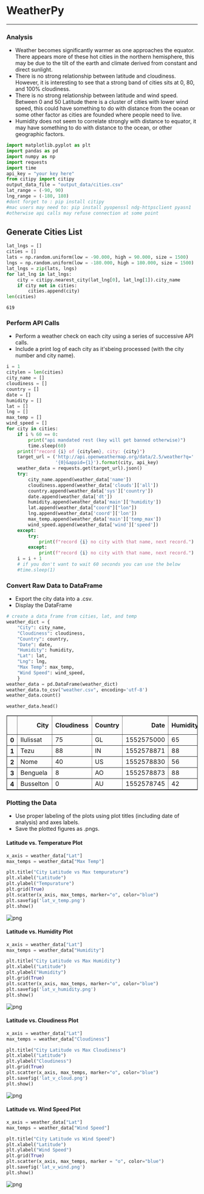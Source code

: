 
# WeatherPy
----

### Analysis
* Weather becomes significantly warmer as one approaches the equator. There appears more of these hot cities in the northern hemisphere, this may be due to the tilt of the earth and climate derived from constant and direct sunlight.
* There is no strong relationship between latitude and cloudiness. However, it is interesting to see that a strong band of cities sits at 0, 80, and 100% cloudiness.
* There is no strong relationship between latitude and wind speed. Between 0 and 50 Latitude there is a cluster of cities with lower wind speed, this could have something to do with distance from the ocean or some other factor as cities are founded where people need to live.
* Humidity does not seem to correlate strongly with distance to equator, it may have something to do with distance to the ocean, or other geographic factors.


```python
import matplotlib.pyplot as plt
import pandas as pd
import numpy as np
import requests
import time
api_key = "your key here"
from citipy import citipy
output_data_file = "output_data/cities.csv"
lat_range = (-90, 90)
lng_range = (-180, 180)
#dont forget to : pip install citipy
#mac users may need to: pip install pyopenssl ndg-httpsclient pyasn1
#otherwise api calls may refuse connection at some point
```

## Generate Cities List


```python
lat_lngs = []
cities = []
lats = np.random.uniform(low = -90.000, high = 90.000, size = 1500)
lngs = np.random.uniform(low = -180.000, high = 180.000, size = 1500)
lat_lngs = zip(lats, lngs)
for lat_lng in lat_lngs:
    city = citipy.nearest_city(lat_lng[0], lat_lng[1]).city_name
    if city not in cities:
        cities.append(city)
len(cities)
```




    619



### Perform API Calls
* Perform a weather check on each city using a series of successive API calls.
* Include a print log of each city as it'sbeing processed (with the city number and city name).



```python
i = 1
citylen = len(cities)
city_name = []
cloudiness = []
country = []
date = []
humidity = []
lat = []
lng = []
max_temp = []
wind_speed = []
for city in cities:
    if i % 60 == 0:
        print("api mandated rest (key will get banned otherwise)")
        time.sleep(60)
    print(f"record {i} of {citylen}, city: {city}")
    target_url = ('http://api.openweathermap.org/data/2.5/weather?q='
                  '{0}&appid={1}').format(city, api_key)
    weather_data = requests.get(target_url).json()  
    try:
        city_name.append(weather_data['name'])
        cloudiness.append(weather_data['clouds']['all'])
        country.append(weather_data['sys']['country'])
        date.append(weather_data['dt'])
        humidity.append(weather_data['main']['humidity'])
        lat.append(weather_data["coord"]["lon"]) 
        lng.append(weather_data['coord']['lon'])
        max_temp.append(weather_data['main']['temp_max'])
        wind_speed.append(weather_data['wind']['speed'])
    except:
        try:
            print(f"record {i} no city with that name, next record.")
        except:
            print(f"record {i} no city with that name, next record.")
    i = i + 1
    # if you don't want to wait 60 seconds you can use the below
    #time.sleep(1)
```

### Convert Raw Data to DataFrame
* Export the city data into a .csv.
* Display the DataFrame


```python
# create a data frame from cities, lat, and temp
weather_dict = {
    "City": city_name,
    "Cloudiness": cloudiness,
    "Country": country,
    "Date": date,
    "Humidity": humidity,
    "Lat": lat,
    "Lng": lng,
    "Max Temp": max_temp,
    "Wind Speed": wind_speed,
    }
weather_data = pd.DataFrame(weather_dict)
weather_data.to_csv("weather.csv", encoding='utf-8')
weather_data.count()
```


```python
weather_data.head()
```




<div>
<style scoped>
    .dataframe tbody tr th:only-of-type {
        vertical-align: middle;
    }

    .dataframe tbody tr th {
        vertical-align: top;
    }

    .dataframe thead th {
        text-align: right;
    }
</style>
<table border="1" class="dataframe">
  <thead>
    <tr style="text-align: right;">
      <th></th>
      <th>City</th>
      <th>Cloudiness</th>
      <th>Country</th>
      <th>Date</th>
      <th>Humidity</th>
      <th>Lat</th>
      <th>Lng</th>
      <th>Max Temp</th>
      <th>Wind Speed</th>
    </tr>
  </thead>
  <tbody>
    <tr>
      <th>0</th>
      <td>Ilulissat</td>
      <td>75</td>
      <td>GL</td>
      <td>1552575000</td>
      <td>65</td>
      <td>-51.10</td>
      <td>-51.10</td>
      <td>258.150</td>
      <td>3.10</td>
    </tr>
    <tr>
      <th>1</th>
      <td>Tezu</td>
      <td>88</td>
      <td>IN</td>
      <td>1552578871</td>
      <td>88</td>
      <td>96.16</td>
      <td>96.16</td>
      <td>287.796</td>
      <td>0.76</td>
    </tr>
    <tr>
      <th>2</th>
      <td>Nome</td>
      <td>40</td>
      <td>US</td>
      <td>1552578830</td>
      <td>56</td>
      <td>-94.42</td>
      <td>-94.42</td>
      <td>296.480</td>
      <td>3.10</td>
    </tr>
    <tr>
      <th>3</th>
      <td>Benguela</td>
      <td>8</td>
      <td>AO</td>
      <td>1552578873</td>
      <td>88</td>
      <td>13.40</td>
      <td>13.40</td>
      <td>302.396</td>
      <td>4.01</td>
    </tr>
    <tr>
      <th>4</th>
      <td>Busselton</td>
      <td>0</td>
      <td>AU</td>
      <td>1552578745</td>
      <td>42</td>
      <td>115.35</td>
      <td>115.35</td>
      <td>290.370</td>
      <td>5.26</td>
    </tr>
  </tbody>
</table>
</div>



### Plotting the Data
* Use proper labeling of the plots using plot titles (including date of analysis) and axes labels.
* Save the plotted figures as .pngs.

#### Latitude vs. Temperature Plot


```python
x_axis = weather_data["Lat"]
max_temps = weather_data["Max Temp"]

plt.title("City Latitude vs Max tempurature")
plt.xlabel("Latitude")
plt.ylabel("Tempurature")
plt.grid(True)
plt.scatter(x_axis, max_temps, marker="o", color="blue")
plt.savefig('lat_v_temp.png')
plt.show()
```


![png](output_11_0.png)


#### Latitude vs. Humidity Plot


```python
x_axis = weather_data["Lat"]
max_temps = weather_data["Humidity"]

plt.title("City Latitude vs Max Humidity")
plt.xlabel("Latitude")
plt.ylabel("Humidity")
plt.grid(True)
plt.scatter(x_axis, max_temps, marker="o", color="blue")
plt.savefig('lat_v_humidity.png')
plt.show()
```


![png](output_13_0.png)


#### Latitude vs. Cloudiness Plot


```python
x_axis = weather_data["Lat"]
max_temps = weather_data["Cloudiness"]

plt.title("City Latitude vs Max Cloudiness")
plt.xlabel("Latitude")
plt.ylabel("Cloudiness")
plt.grid(True)
plt.scatter(x_axis, max_temps, marker="o", color="blue")
plt.savefig('lat_v_cloud.png')
plt.show()
```


![png](output_15_0.png)


#### Latitude vs. Wind Speed Plot


```python
x_axis = weather_data["Lat"]
max_temps = weather_data["Wind Speed"]

plt.title("City Latitude vs Wind Speed")
plt.xlabel("Latitude")
plt.ylabel("Wind Speed")
plt.grid(True)
plt.scatter(x_axis, max_temps, marker = "o", color="blue")
plt.savefig('lat_v_wind.png')
plt.show()
```


![png](output_17_0.png)

